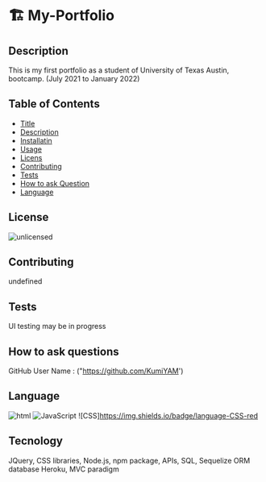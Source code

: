 # 🏗️ My-Portfolio
## Description
    
This is my first portfolio as a student of University of Texas Austin, bootcamp. (July 2021 to January 2022)


## Table of Contents

- [Title](#title)
- [Description](#description)
- [Installatin](#installation)
- [Usage](#usage)
- [Licens](#license)
- [Contributing](#contributing)
- [Tests](#tests)
- [How to ask Question](#Questions)
- [Language](#language)


## License
![unlicensed](https://img.shields.io/badge/license-%24%7Blicense%7D-green)


## Contributing

undefined

## Tests

UI testing may be in progress

## How to ask questions
GitHub User Name :  ("https://github.com/KumiYAM')

## Language

![html](https://img.shields.io/badge/language-html-yellow)
![JavaScript](https://img.shields.io/badge/language-JavaScript-green)
![CSS]https://img.shields.io/badge/language-CSS-red


## Tecnology

JQuery, CSS libraries,  Node.js,  npm package,  APIs, SQL, Sequelize ORM database
Heroku, MVC paradigm